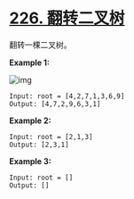 # [226. 翻转二叉树](https://leetcode-cn.com/problems/invert-binary-tree/)

翻转一棵二叉树。

**Example 1:**

![img](https://assets.leetcode.com/uploads/2021/03/14/invert1-tree.jpg)

```
Input: root = [4,2,7,1,3,6,9]
Output: [4,7,2,9,6,3,1]
```

**Example 2:**

```
Input: root = [2,1,3]
Output: [2,3,1]
```


**Example 3:**

```
Input: root = []
Output: []
```



